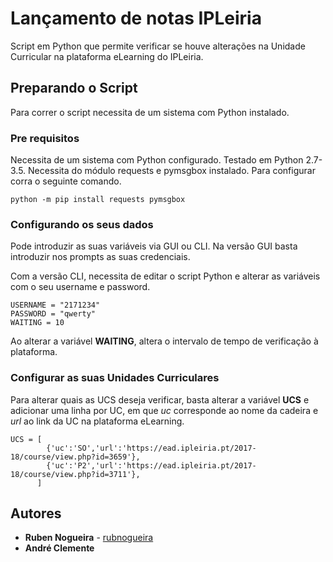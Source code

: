 # Lançamento de notas IPLeiria

Script em Python que permite verificar se houve alterações na Unidade Curricular na plataforma eLearning do IPLeiria.

## Preparando o Script

Para correr o script necessita de um sistema com Python instalado.

### Pre requisitos

Necessita de um sistema com Python configurado. Testado em Python 2.7-3.5. Necessita do módulo requests e pymsgbox instalado. Para configurar corra o seguinte comando.

```
python -m pip install requests pymsgbox
```

### Configurando os seus dados

Pode introduzir as suas variáveis via GUI ou CLI. Na versão GUI basta introduzir nos prompts as suas credenciais.

Com a versão CLI, necessita de editar o script Python e alterar as variáveis com o seu username e password.

```
USERNAME = "2171234"
PASSWORD = "qwerty"
WAITING = 10
```

Ao alterar a variável **WAITING**, altera o intervalo de tempo de verificação à plataforma.

### Configurar as suas Unidades Curriculares

Para alterar quais as UCS deseja verificar, basta alterar a variável **UCS** e adicionar uma linha por UC, em que *uc* corresponde ao nome da cadeira e *url* ao link da UC na plataforma eLearning.

```
UCS = [
        {'uc':'SO','url':'https://ead.ipleiria.pt/2017-18/course/view.php?id=3659'},
        {'uc':'P2','url':'https://ead.ipleiria.pt/2017-18/course/view.php?id=3711'},
      ]
```

## Autores

* **Ruben Nogueira** - [rubnogueira](https://github.com/rubnogueira)
* **André Clemente**